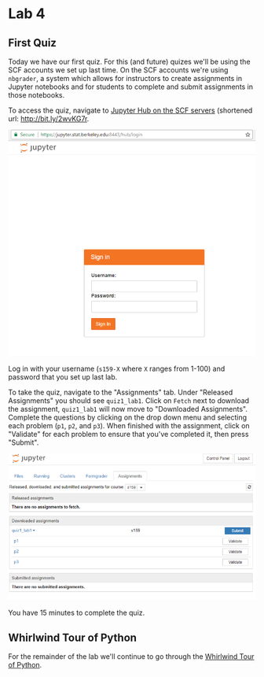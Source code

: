 # Lab 4

## First Quiz
Today we have our first quiz.
For this (and future) quizes we'll be using the SCF accounts we set up last time.
On the SCF accounts we're using `nbgrader`, a system which allows for instructors to create assignments in Jupyter notebooks and for students to complete and submit assignments in those notebooks.

To access the quiz, navigate to [Jupyter Hub on the SCF servers](https://jupyter.stat.berkeley.edu:8443/hub/login) (shortened url: http://bit.ly/2wvKG7r.

![JupyterHub login](lab_fig/jupyter_hub_login.png)

Log in with your username (`s159-X` where `X` ranges from 1-100) and password that you set up last lab.

To take the quiz, navigate to the "Assignments" tab. Under "Released Assignments" you should see `quiz1_lab1`. Click on `Fetch` next to download the assignment, `quiz1_lab1` will now move to "Downloaded Assignments". Complete the questions by clicking on the drop down menu and selecting each problem (`p1`, `p2`, and `p3`). When finished with the assignment, click on "Validate" for each problem to ensure that you've completed it, then press "Submit".

![Quiz Drop Down](lab_fig/quiz_drop_down.png)

You have 15 minutes to complete the quiz.

## Whirlwind Tour of Python
For the remainder of the lab we'll continue to go through the [Whirlwind Tour of Python](https://jakevdp.github.io/WhirlwindTourOfPython/index.html).
